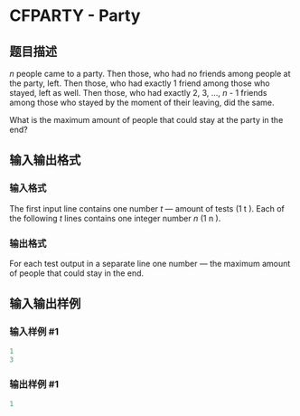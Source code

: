 # CFPARTY - Party

## 题目描述

_n_ people came to a party. Then those, who had no friends among people at the party, left. Then those, who had exactly 1 friend among those who stayed, left as well. Then those, who had exactly 2, 3, ..., _n_ - 1 friends among those who stayed by the moment of their leaving, did the same.

What is the maximum amount of people that could stay at the party in the end?

## 输入输出格式

### 输入格式

The first input line contains one number _t_ — amount of tests (1 t ). Each of the following _t_ lines contains one integer number _n_ (1 n ).

### 输出格式

For each test output in a separate line one number — the maximum amount of people that could stay in the end.

## 输入输出样例

### 输入样例 #1

```cpp
1
3
```


### 输出样例 #1

```cpp
1
```


